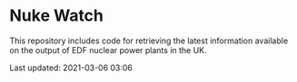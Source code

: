 # Nuke Watch

This repository includes code for retrieving the latest information available on the output of EDF nuclear power plants in the UK.

Last updated: 2021-03-06 03:06